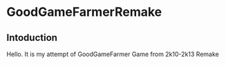 # GoodGameFarmerRemake

## Intoduction
Hello.
It is my attempt of GoodGameFarmer Game from 2k10-2k13 Remake
